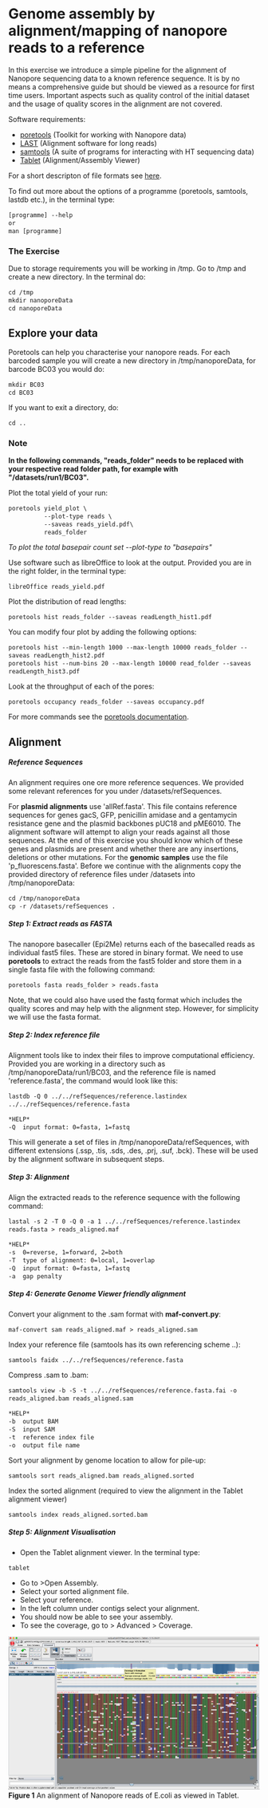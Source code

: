 # Genome assembly by alignment/mapping of nanopore reads to a reference

In this exercise we introduce a simple pipeline for the alignment of Nanopore sequencing data to a known reference sequence. It is by no means a comprehensive guide but should be viewed as a resource for first time users.
Important aspects such as quality control of the initial dataset and the usage of quality scores in the alignment are not covered. 

Software requirements:
- [poretools](https://github.com/arq5x/poretools) (Toolkit for working with Nanopore data)
- [LAST](http://last.cbrc.jp) (Alignment software for long reads)
- [samtools](http://www.htslib.org) (A suite of programs for interacting with HT sequencing data)
- [Tablet](https://ics.hutton.ac.uk/tablet/) (Alignment/Assembly Viewer)

For a short descripton of file formats see [here](https://github.com/demharters/dtc-expTechniques-nanopore/blob/master/dataFormats.md).

To find out more about the options of a programme (poretools, samtools, lastdb etc.), in the terminal type:
```
[programme] --help
or
man [programme]
```

### The Exercise
Due to storage requirements you will be working in /tmp. Go to /tmp and create a new directory. In the terminal do:
```
cd /tmp
mkdir nanoporeData
cd nanoporeData
```

## Explore your data
Poretools can help you characterise your nanopore reads.
For each barcoded sample you will create a new directory in /tmp/nanoporeData, for barcode BC03 you would do:
```
mkdir BC03
cd BC03
```
If you want to exit a directory, do:
```
cd ..
```

### Note
**In the following commands, "reads_folder" needs to be replaced with your respective read folder path, for example with "/datasets/run1/BC03".**

Plot the total yield of your run:
```
poretools yield_plot \
          --plot-type reads \
          --saveas reads_yield.pdf\
          reads_folder
```
*To plot the total basepair count set --plot-type to "basepairs"*

Use software such as libreOffice to look at the output. Provided you are in the right folder, in the terminal type:
```
libreOffice reads_yield.pdf
```

Plot the distribution of read lengths:
```
poretools hist reads_folder --saveas readLength_hist1.pdf
```

You can modify four plot by adding the following options:
```
poretools hist --min-length 1000 --max-length 10000 reads_folder --saveas readLength_hist2.pdf
poretools hist --num-bins 20 --max-length 10000 read_folder --saveas readLength_hist3.pdf
```

Look at the throughput of each of the pores:
```
poretools occupancy reads_folder --saveas occupancy.pdf
```

For more commands see the [poretools documentation](https://poretools.readthedocs.io/en/latest/content/examples.html).


## Alignment

##### Reference Sequences
An alignment requires one ore more reference sequences. We provided some relevant references for you under /datasets/refSequences.

For **plasmid alignments** use 'allRef.fasta'. This file contains reference sequences for genes gacS, GFP, penicillin amidase and a gentamycin resistance gene and the plasmid backbones pUC18 and pME6010. The alignment software will attempt to align your reads against all those sequences. At the end of this exercise you should know which of these genes and plasmids are present and whether there are any insertions, deletions or other mutations.
For the **genomic samples** use the file 'p_fluorescens.fasta'.
Before we continue with the alignments copy the provided directory of reference files under /datasets into /tmp/nanoporeData:
```
cd /tmp/nanoporeData
cp -r /datasets/refSequences .
```

##### Step 1: Extract reads as FASTA
The nanopore basecaller (Epi2Me) returns each of the basecalled reads as individual fast5 files. These are stored in binary format. We need to use **poretools** to extract the reads from the fast5 folder and store them in a single fasta file with the following command:

```
poretools fasta reads_folder > reads.fasta
```

Note, that we could also have used the fastq format which includes the quality scores and may help with the alignment step. However, for simplicity we will use the fasta format.

##### Step 2: Index reference file
Alignment tools like to index their files to improve computational efficiency. Provided you are working in a directory such as /tmp/nanoporeData/run1/BC03, and the reference file is named 'reference.fasta', the command would look like this:

```
lastdb -Q 0 ../../refSequences/reference.lastindex ../../refSequences/reference.fasta
```
```
*HELP*
-Q	input format: 0=fasta, 1=fastq
```

This will generate a set of files in /tmp/nanoporeData/refSequences, with different extensions (.ssp, .tis, .sds, .des, .prj, .suf, .bck). These will be used by the alignment software in subsequent steps.

##### Step 3: Alignment
Align the extracted reads to the reference sequence with the following command:

```
lastal -s 2 -T 0 -Q 0 -a 1 ../../refSequences/reference.lastindex reads.fasta > reads_aligned.maf
```
```
*HELP*
-s	0=reverse, 1=forward, 2=both
-T	type of alignment: 0=local, 1=overlap
-Q	input format: 0=fasta, 1=fastq
-a	gap penalty
```

##### Step 4: Generate Genome Viewer friendly alignment
Convert your alignment to the .sam format with **maf-convert.py**:

```
maf-convert sam reads_aligned.maf > reads_aligned.sam
```

Index your reference file (samtools has its own referencing scheme ..):

```
samtools faidx ../../refSequences/reference.fasta
```

Compress .sam to .bam:

```
samtools view -b -S -t ../../refSequences/reference.fasta.fai -o reads_aligned.bam reads_aligned.sam
```
```
*HELP*
-b	output BAM
-S	input SAM
-t	reference index file
-o	output file name
```

Sort your alignment by genome location to allow for pile-up:

```
samtools sort reads_aligned.bam reads_aligned.sorted
```

Index the sorted alignment (required to view the alignment in the Tablet alignment viewer)
```
samtools index reads_aligned.sorted.bam
```

##### Step 5: Alignment Visualisation

- Open the Tablet alignment viewer. In the terminal type:
```
tablet
```

- Go to >Open Assembly.
- Select your sorted alignment file.
- Select your reference.
- In the left column under contigs select your alignment.
- You should now be able to see your assembly.
- To see the coverage, go to > Advanced > Coverage.

![Tablet alignment](https://github.com/demharters/assemblyTutorial/blob/master/figures/tablet.png)
**Figure 1** An alignment of Nanopore reads of E.coli as viewed in Tablet.
